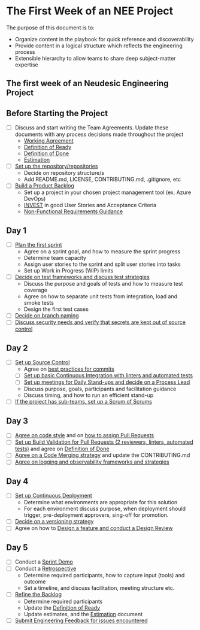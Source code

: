 # The First Week of an NEE Project

The purpose of this document is to:

- Organize content in the playbook for quick reference and discoverability
- Provide content in a logical structure which reflects the engineering process
- Extensible hierarchy to allow teams to share deep subject-matter expertise

## The first week of an Neudesic Engineering Project

## Before Starting the Project

- [ ] Discuss and start writing the Team Agreements. Update these documents with any process decisions made throughout the project
  - [Working Agreement](agile-development/team-agreements/working-agreement.md)
  - [Definition of Ready](agile-development/team-agreements/definition-of-ready.md)
  - [Definition of Done](agile-development/team-agreements/definition-of-done.md)
  - [Estimation](agile-development/ceremonies.md#estimation)
- [ ] [Set up the repository/repositories](source-control/README.md#creating-a-new-repository)
  - Decide on repository structure/s
  - Add README.md, LICENSE, CONTRIBUTING.md, .gitignore, etc
- [ ] [Build a Product Backlog](agile-development/advanced-topics/backlog-management)
  - Set up a project in your chosen project management tool (ex. Azure DevOps)
  - [INVEST](https://en.wikipedia.org/wiki/INVEST_(mnemonic)) in good User Stories and Acceptance Criteria
  - [Non-Functional Requirements Guidance](design/design-patterns/non-functional-requirements-capture-guide.md)

## Day 1

- [ ] [Plan the first sprint](agile-development/ceremonies.md#sprint-planning)
  - Agree on a sprint goal, and how to measure the sprint progress
  - Determine team capacity
  - Assign user stories to the sprint and split user stories into tasks
  - Set up Work in Progress (WIP) limits
- [ ] [Decide on test frameworks and discuss test strategies](automated-testing/README.md)
  - Discuss the purpose and goals of tests and how to measure test coverage
  - Agree on how to separate unit tests from integration, load and smoke tests
  - Design the first test cases
- [ ] [Decide on branch naming](source-control/naming-branches.md)
- [ ] [Discuss security needs and verify that secrets are kept out of source control](./CI-CD/dev-sec-ops/secrets-management/README.md)

## Day 2

- [ ] [Set up Source Control](source-control/README.md)
  - Agree on [best practices for commits](source-control/git-guidance/README.md#commit-best-practices)
  - [ ] [Set up basic Continuous Integration with linters and automated tests](./CI-CD/continuous-integration.md)
  - [ ] [Set up meetings for Daily Stand-ups and decide on a Process Lead](agile-development/ceremonies.md#stand-up)
  - Discuss purpose, goals, participants and facilitation guidance
  - Discuss timing, and how to run an efficient stand-up
- [ ] [If the project has sub-teams, set up a Scrum of Scrums](agile-development/advanced-topics/effective-organization/scrum-of-scrums.md)

## Day 3

- [ ] [Agree on code style](code-reviews/README.md) and on [how to assign Pull Requests](code-reviews/pull-requests.md)
- [ ] [Set up Build Validation for Pull Requests (2 reviewers, linters, automated tests)](code-reviews/README.md) and agree on [Definition of Done](agile-development/team-agreements/definition-of-done.md)
- [ ] [Agree on a Code Merging strategy](source-control/merge-strategies.md) and update the CONTRIBUTING.md
- [ ] [Agree on logging and observability frameworks and strategies](observability/README.md)

## Day 4

- [ ] [Set up Continuous Deployment](./CI-CD/continuous-delivery.md)
  - Determine what environments are appropriate for this solution
  - For each environment discuss purpose, when deployment should trigger, pre-deployment approvers, sing-off for promotion.
- [ ] [Decide on a versioning strategy](source-control/component-versioning.md)
- [ ] Agree on how to [Design a feature and conduct a Design Review](design/design-reviews/README.md)

## Day 5

- [ ] Conduct a [Sprint Demo](agile-development/ceremonies.md#sprint-demo)
- [ ] Conduct a [Retrospective](agile-development/ceremonies.md#retrospectives)
  - Determine required participants, how to capture input (tools) and outcome
  - Set a timeline, and discuss facilitation, meeting structure etc.
- [ ] [Refine the Backlog](agile-development/advanced-topics/backlog-management)
  - Determine required participants
  - Update the [Definition of Ready](agile-development/team-agreements/definition-of-ready.md)
  - Update estimates, and the [Estimation](agile-development/ceremonies.md#estimation) document
- [ ] [Submit Engineering Feedback for issues encountered](engineering-feedback/README.md)
